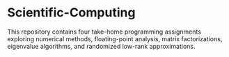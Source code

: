 # Scientific-Computing
This repository contains four take-home programming assignments exploring numerical methods, floating-point analysis, matrix factorizations, eigenvalue algorithms, and randomized low-rank approximations.

